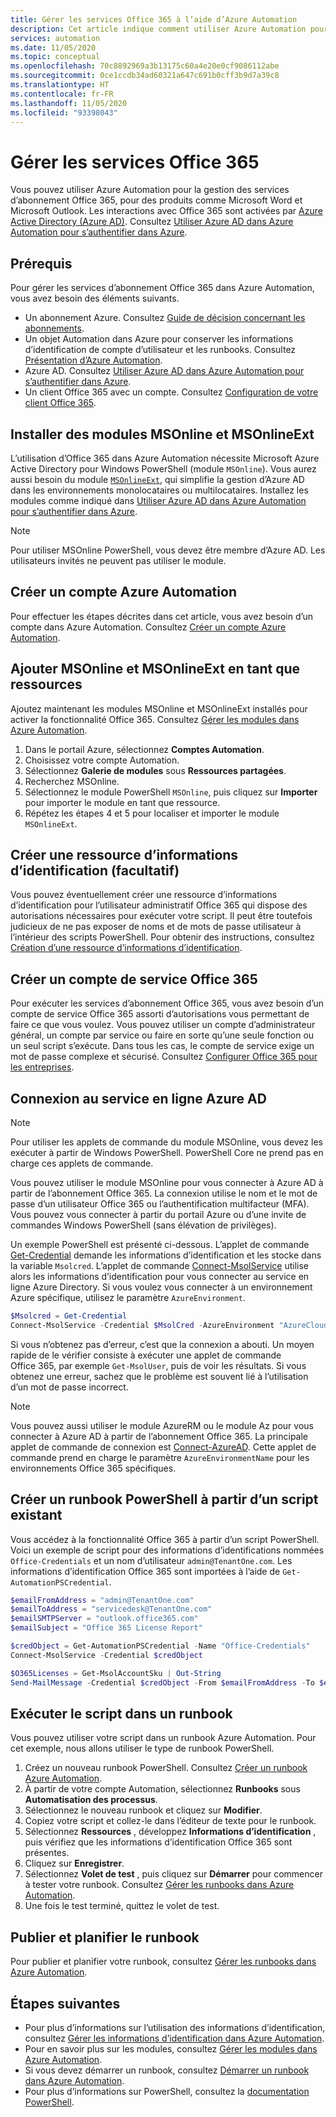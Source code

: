 ```yaml
---
title: Gérer les services Office 365 à l’aide d’Azure Automation
description: Cet article indique comment utiliser Azure Automation pour gérer les services d’abonnement Office 365.
services: automation
ms.date: 11/05/2020
ms.topic: conceptual
ms.openlocfilehash: 70c8892969a3b13175c60a4e20e0cf9086112abe
ms.sourcegitcommit: 0ce1ccdb34ad60321a647c691b0cff3b9d7a39c8
ms.translationtype: HT
ms.contentlocale: fr-FR
ms.lasthandoff: 11/05/2020
ms.locfileid: "93398043"
---
```

# <a name="manage-office-365-services"></a>Gérer les services Office 365

Vous pouvez utiliser Azure Automation pour la gestion des services d’abonnement Office 365, pour des produits comme Microsoft Word et Microsoft Outlook. Les interactions avec Office 365 sont activées par [Azure Active Directory (Azure AD)](../active-directory/fundamentals/active-directory-whatis.md). Consultez [Utiliser Azure AD dans Azure Automation pour s’authentifier dans Azure](automation-use-azure-ad.md).

## <a name="prerequisites"></a>Prérequis

Pour gérer les services d’abonnement Office 365 dans Azure Automation, vous avez besoin des éléments suivants.

* Un abonnement Azure. Consultez [Guide de décision concernant les abonnements](/azure/cloud-adoption-framework/decision-guides/subscriptions/).
* Un objet Automation dans Azure pour conserver les informations d’identification de compte d’utilisateur et les runbooks. Consultez [Présentation d’Azure Automation](./automation-intro.md).
* Azure AD. Consultez [Utiliser Azure AD dans Azure Automation pour s’authentifier dans Azure](automation-use-azure-ad.md).
* Un client Office 365 avec un compte. Consultez [Configuration de votre client Office 365](/sharepoint/dev/spfx/set-up-your-developer-tenant).

## <a name="install-the-msonline-and-msonlineext-modules"></a>Installer des modules MSOnline et MSOnlineExt

L’utilisation d’Office 365 dans Azure Automation nécessite Microsoft Azure Active Directory pour Windows PowerShell (module `MSOnline`). Vous aurez aussi besoin du module [`MSOnlineExt`](https://www.powershellgallery.com/packages/MSOnlineExt/1.0.35), qui simplifie la gestion d’Azure AD dans les environnements monolocataires ou multilocataires. Installez les modules comme indiqué dans [Utiliser Azure AD dans Azure Automation pour s’authentifier dans Azure](automation-use-azure-ad.md).

>[!NOTE]
>Pour utiliser MSOnline PowerShell, vous devez être membre d’Azure AD. Les utilisateurs invités ne peuvent pas utiliser le module.

## <a name="create-an-azure-automation-account"></a>Créer un compte Azure Automation

Pour effectuer les étapes décrites dans cet article, vous avez besoin d’un compte dans Azure Automation. Consultez [Créer un compte Azure Automation](automation-quickstart-create-account.md).
 
## <a name="add-msonline-and-msonlineext-as-assets"></a>Ajouter MSOnline et MSOnlineExt en tant que ressources

Ajoutez maintenant les modules MSOnline et MSOnlineExt installés pour activer la fonctionnalité Office 365. Consultez [Gérer les modules dans Azure Automation](shared-resources/modules.md).

1. Dans le portail Azure, sélectionnez **Comptes Automation**.
2. Choisissez votre compte Automation.
3. Sélectionnez **Galerie de modules** sous **Ressources partagées**.
4. Recherchez MSOnline.
5. Sélectionnez le module PowerShell `MSOnline`, puis cliquez sur **Importer** pour importer le module en tant que ressource.
6. Répétez les étapes 4 et 5 pour localiser et importer le module `MSOnlineExt`.

## <a name="create-a-credential-asset-optional"></a>Créer une ressource d’informations d’identification (facultatif)

Vous pouvez éventuellement créer une ressource d’informations d’identification pour l’utilisateur administratif Office 365 qui dispose des autorisations nécessaires pour exécuter votre script. Il peut être toutefois judicieux de ne pas exposer de noms et de mots de passe utilisateur à l’intérieur des scripts PowerShell. Pour obtenir des instructions, consultez [Création d’une ressource d’informations d’identification](automation-use-azure-ad.md#create-a-credential-asset).

## <a name="create-an-office-365-service-account"></a>Créer un compte de service Office 365

Pour exécuter les services d’abonnement Office 365, vous avez besoin d’un compte de service Office 365 assorti d’autorisations vous permettant de faire ce que vous voulez. Vous pouvez utiliser un compte d’administrateur général, un compte par service ou faire en sorte qu’une seule fonction ou un seul script s’exécute. Dans tous les cas, le compte de service exige un mot de passe complexe et sécurisé. Consultez [Configurer Office 365 pour les entreprises](/microsoft-365/admin/setup/setup).

## <a name="connect-to-the-azure-ad-online-service"></a>Connexion au service en ligne Azure AD

>[!NOTE]
>Pour utiliser les applets de commande du module MSOnline, vous devez les exécuter à partir de Windows PowerShell. PowerShell Core ne prend pas en charge ces applets de commande.

Vous pouvez utiliser le module MSOnline pour vous connecter à Azure AD à partir de l’abonnement Office 365. La connexion utilise le nom et le mot de passe d’un utilisateur Office 365 ou l’authentification multifacteur (MFA). Vous pouvez vous connecter à partir du portail Azure ou d’une invite de commandes Windows PowerShell (sans élévation de privilèges).

Un exemple PowerShell est présenté ci-dessous. L’applet de commande [Get-Credential](/powershell/module/microsoft.powershell.security/get-credential) demande les informations d’identification et les stocke dans la variable `Msolcred`. L’applet de commande [Connect-MsolService](/powershell/module/msonline/connect-msolservice) utilise alors les informations d’identification pour vous connecter au service en ligne Azure Directory. Si vous voulez vous connecter à un environnement Azure spécifique, utilisez le paramètre `AzureEnvironment`.

```powershell
$Msolcred = Get-Credential
Connect-MsolService -Credential $MsolCred -AzureEnvironment "AzureCloud"
```

Si vous n’obtenez pas d’erreur, c’est que la connexion a abouti. Un moyen rapide de le vérifier consiste à exécuter une applet de commande Office 365, par exemple `Get-MsolUser`, puis de voir les résultats. Si vous obtenez une erreur, sachez que le problème est souvent lié à l’utilisation d’un mot de passe incorrect.

>[!NOTE]
>Vous pouvez aussi utiliser le module AzureRM ou le module Az pour vous connecter à Azure AD à partir de l’abonnement Office 365. La principale applet de commande de connexion est [Connect-AzureAD](/powershell/module/azuread/connect-azuread). Cette applet de commande prend en charge le paramètre `AzureEnvironmentName` pour les environnements Office 365 spécifiques.

## <a name="create-a-powershell-runbook-from-an-existing-script"></a>Créer un runbook PowerShell à partir d’un script existant

Vous accédez à la fonctionnalité Office 365 à partir d’un script PowerShell. Voici un exemple de script pour des informations d’identifications nommées `Office-Credentials` et un nom d’utilisateur `admin@TenantOne.com`. Les informations d’identification Office 365 sont importées à l’aide de `Get-AutomationPSCredential`.

```powershell
$emailFromAddress = "admin@TenantOne.com"
$emailToAddress = "servicedesk@TenantOne.com"
$emailSMTPServer = "outlook.office365.com"
$emailSubject = "Office 365 License Report"

$credObject = Get-AutomationPSCredential -Name "Office-Credentials"
Connect-MsolService -Credential $credObject

$O365Licenses = Get-MsolAccountSku | Out-String
Send-MailMessage -Credential $credObject -From $emailFromAddress -To $emailToAddress -Subject $emailSubject -Body $O365Licenses -SmtpServer $emailSMTPServer -UseSSL
```

## <a name="run-the-script-in-a-runbook"></a>Exécuter le script dans un runbook

Vous pouvez utiliser votre script dans un runbook Azure Automation. Pour cet exemple, nous allons utiliser le type de runbook PowerShell.

1. Créez un nouveau runbook PowerShell. Consultez [Créer un runbook Azure Automation](./automation-quickstart-create-runbook.md).
2. À partir de votre compte Automation, sélectionnez **Runbooks** sous **Automatisation des processus**.
3. Sélectionnez le nouveau runbook et cliquez sur **Modifier**.
4. Copiez votre script et collez-le dans l’éditeur de texte pour le runbook.
5. Sélectionnez **Ressources** , développez **Informations d’identification** , puis vérifiez que les informations d’identification Office 365 sont présentes.
6. Cliquez sur **Enregistrer**.
7. Sélectionnez **Volet de test** , puis cliquez sur **Démarrer** pour commencer à tester votre runbook. Consultez [Gérer les runbooks dans Azure Automation](./manage-runbooks.md).
8. Une fois le test terminé, quittez le volet de test.

## <a name="publish-and-schedule-the-runbook"></a>Publier et planifier le runbook

Pour publier et planifier votre runbook, consultez [Gérer les runbooks dans Azure Automation](./manage-runbooks.md).

## <a name="next-steps"></a>Étapes suivantes

* Pour plus d’informations sur l’utilisation des informations d’identification, consultez [Gérer les informations d’identification dans Azure Automation](shared-resources/credentials.md).
* Pour en savoir plus sur les modules, consultez [Gérer les modules dans Azure Automation](shared-resources/modules.md).
* Si vous devez démarrer un runbook, consultez [Démarrer un runbook dans Azure Automation](start-runbooks.md).
* Pour plus d’informations sur PowerShell, consultez la [documentation PowerShell](/powershell/scripting/overview).
